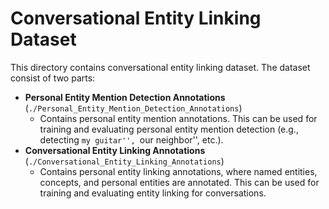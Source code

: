 Conversational Entity Linking Dataset
=====================================

This directory contains conversational entity linking dataset.
The dataset consist of two parts:
- **Personal Entity Mention Detection Annotations** (`./Personal_Entity_Mention_Detection_Annotations`)
  - Contains personal entity mention annotations. This can be used for training and evaluating personal entity mention detection (e.g., detecting ``my guitar'', ``our neighbor'', etc.).
- **Conversational Entity Linking Annotations** (`./Conversational_Entity_Linking_Annotations`)
  - Contains personal entity linking annotations, where named entities, concepts, and personal entities are annotated. This can be used for training and evaluating entity linking for conversations.

